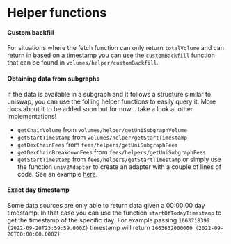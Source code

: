 # Helper functions

#### Custom backfill

For situations where the fetch function can only return `totalVolume` and can return in based on a timestamp you can use the `customBackfill` function that can be found in `volumes/helper/customBackfill`.

#### Obtaining data from subgraphs

If the data is available in a subgraph and it follows a structure similar to uniswap, you can use the folling helper functions to easily query it. More docs about it to be added soon but for now... take a look at other implementations!

* `getChainVolume` from `volumes/helper/getUniSubgraphVolume`
* `getStartTimestamp` from `volumes/helper/getStartTimestamp`
* `getDexChainFees` from `fees/helpers/getUniSubgraphFees`
* `getDexChainBreakdownFees` from `fees/helpers/getUniSubgraphFees`
* `getStartTimestamp` from `fees/helpers/getStartTimestamp` or simply use the function `univ2Adapter` to create an adapter with a couple of lines of code. See an example [here](https://github.com/DefiLlama/adapters/blob/master/volumes/apeswap/index.ts).

#### Exact day timestamp

Some data sources are only able to return data given a 00:00:00 day timestamp. In that case you can use the function `startOfTodayTimestamp` to get the timestamp of the specific day. For example passing `1663718399 (2022-09-20T23:59:59.000Z)` timestamp will return `1663632000000 (2022-09-20T00:00:00.000Z)`
